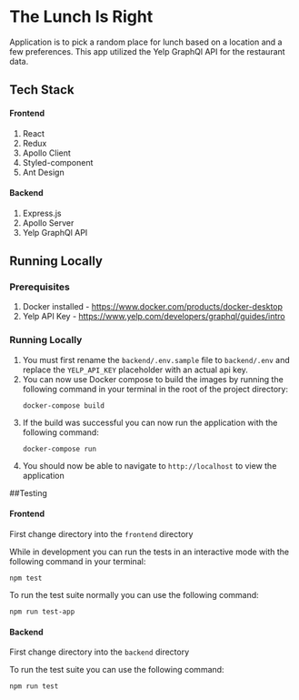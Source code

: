 # The Lunch Is Right
Application is to pick a random place for lunch based on a location and a few preferences. This app utilized the Yelp 
GraphQl API for the restaurant data.

## Tech Stack
#### Frontend
1. React
2. Redux
3. Apollo Client
4. Styled-component
5. Ant Design

#### Backend
1. Express.js
2. Apollo Server
3. Yelp GraphQl API


## Running Locally
### Prerequisites
1. Docker installed - https://www.docker.com/products/docker-desktop
2. Yelp API Key - https://www.yelp.com/developers/graphql/guides/intro

### Running Locally
1. You must first rename the `backend/.env.sample` file to `backend/.env` and replace the `YELP_API_KEY` placeholder 
with an actual api key.
2. You can now use Docker compose to build the images by running the following command in your terminal in the root of 
   the project directory:
   ```shell
   docker-compose build
   ```
3. If the build was successful you can now run the application with the following command:
    ```shell
    docker-compose run
    ```
4. You should now be able to navigate to `http://localhost` to view the application


##Testing
#### Frontend
First change directory into the `frontend` directory

While in development you can run the tests in an interactive mode with the following command in your terminal:
```shell
npm test
```


To run the test suite normally you can use the following command:
```shell
npm run test-app
```  

#### Backend
First change directory into the `backend` directory

To run the test suite you can use the following command:
```shell
npm run test
```
